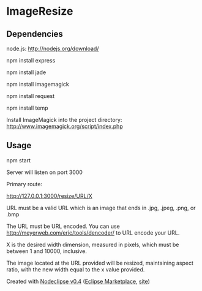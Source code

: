 # ImageResize

## Dependencies
node.js: http://nodejs.org/download/

npm install express

npm install jade

npm install imagemagick

npm install request

npm install temp

Install ImageMagick into the project directory: http://www.imagemagick.org/script/index.php

## Usage
npm start

Server will listen on port 3000

Primary route:

http://127.0.0.1:3000/resize/URL/X

URL must be a valid URL which is an image that ends in .jpg, .jpeg, .png, or .bmp

The URL must be URL encoded. You can use http://meyerweb.com/eric/tools/dencoder/ to URL encode your URL.

X is the desired width dimension, measured in pixels, which must be between 1 and 10000, inclusive.

The image located at the URL provided will be resized, maintaining aspect ratio, with the new width equal to the x value provided.




Created with [Nodeclipse v0.4](https://github.com/Nodeclipse/nodeclipse-1)
 ([Eclipse Marketplace](http://marketplace.eclipse.org/content/nodeclipse), [site](http://www.nodeclipse.org))   

